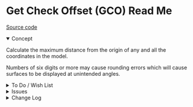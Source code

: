 # Get Check Offset (GCO) Read Me

[Source code]( https://github.com/ladybug-tools/spider-gbxml-fixer/blob/master/r0-4-0/gco-get-check-offset/gco-get-check-offset.js )

<details open>

<summary>Concept</summary>

Calculate the maximum distance from the origin of any and all the coordinates in the model.

Numbers of six digits or more may cause rounding errors which will cause surfaces to be displayed at unintended angles.

</details>

<details>

<summary>To Do / Wish List</summary>

* 2019-05-21 ~ Looks like fixing this issue would be very difficult as the errors are embedded in the gbXML file

</details>

<details>

<summary>Issues</summary>


</details>

<details>

<summary>Change Log</summary>

### 2019-05-21 ~ Theo

* C - GCO: Update readme
* C - GCO.js: Update text content / Pass through jsHint

### 2019-05-20 ~ Theo

* C - GCO.js: Update vars
* C - GCO: Update readme
* B - GCO.js: Pass through jsHint

### 2019-05-10 ~ Theo

* F - Add popup help and readme

### 2019-04-03 ~ tHEO

* F - First commit

</details>